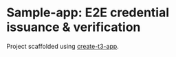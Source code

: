 # Sample-app: E2E credential issuance & verification

Project scaffolded using [create-t3-app](https://create.t3.gg/).
